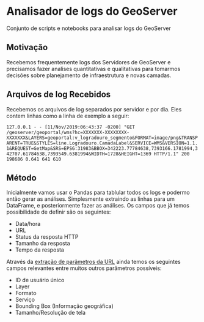 # Analisador de logs do GeoServer

Conjunto de scripts e notebooks para analisar logs do GeoServer

## Motivação

Recebemos frequentemente logs dos Servidores de GeoServer e precisamos fazer analises quantitativas e qualitativas para tomarmos decisões sobre planejamento de infraestrutura e novas camadas.

## Arquivos de log Recebidos

Recebemos os arquivos de log separados por servidor e por dia. Eles contem linhas como a linha de exemplo a seguir:

`127.0.0.1 - - [11/Nov/2019:06:43:37 -0200] "GET /geoserver/geoportal/wms?hc=XXXXXXX-XXXXXXXX-XXXXXXX&LAYERS=geoportal:v_logradouro_segmento&FORMAT=image/png&TRANSPARENT=TRUE&STYLES=line.Logradouro.CamadaLabel&SERVICE=WMS&VERSION=1.1.1&REQUEST=GetMap&SRS=EPSG:31983&BBOX=342223.77784638,7393166.1781994,342707.61784638,7393549.6381994&WIDTH=1728&HEIGHT=1369 HTTP/1.1" 200 198686 0.641 641 610`

## Método

Inicialmente vamos usar o Pandas para tablular todos os logs e podermo então gerar as análises. Simplesmente extraindo as linhas para um DataFrame, e posteriormente fazer as análises. Os campos que já temos possibilidade de definir são os seguintes:

* Data/hora
* URL
* Status da resposta HTTP
* Tamanho da resposta
* Tempo da resposta

Através da [extração de parâmetros da URL](https://stackoverflow.com/questions/33288420/extracting-url-parameters-into-pandas-dataframe) ainda temos os seguintes campos relevantes entre muitos outros parâmetros possíveis:

* ID de usuário único
* Layer
* Formato
* Serviço
* Bounding Box (Informação geográfica)
* Tamanho/Resolução de tela